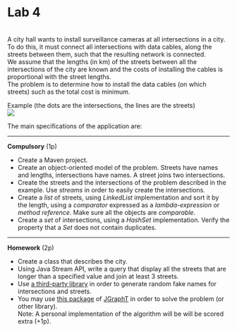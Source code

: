 <html>
<head> <title> Lab 4</title> 
</head>

<body>
<a name="laborator4"></a>

<h1> Lab 4</h1>

<p>
<b></b><br>
A city hall wants to install surveillance cameras at all intersections in a city.  <br/>
To do this, it must connect all intersections with data cables, along the streets between them, such that the resulting network is connected. <br/>
We assume that the lengths (in km) of the streets between all the intersections of the city are known and the costs of installing the cables is proportional with the street lengths.<br/>
The problem is to determine how to install the data cables (on which streets) such as the total cost is minimum.

<p>Example (the dots are the intersections, the lines are the streets)
<br/>
<img src="mst-example.png"/>

<p>
The main specifications of the application are:
<hr>
<p><b>Compulsory</b> (1p)
<ul>
<li>Create a Maven project.
<li>Create an object-oriented model of the problem. Streets have names and lengths, intersections have names. A street joins two intersections.
<!-- You should have at least the following classes: <i>Street, Intersection, City</i> and the main class. <br/> -->
<li>Create the streets and the intersections of the problem described in the example. Use <i>streams</i> in order to easily create the intersections.
<li>Create a <i>list</i> of streets, using  <i>LinkedList</i> implementation and sort it by the length, using a <i>comparator</i> expressed as a <i>lambda-expression</i> or <i>method reference</i>.
Make sure all the objects are <i>comparable</i>.
<li>Create a <i>set</i> of intersections, using a <i>HashSet</i> implementation. Verify the property that a <i>Set</i> does not contain duplicates.
<!-- <li>Iterate through both collections and print on the screen their elements, one by one.  -->
<!-- <li>Create two <i>maps</i> (having different implementations) describing the students and the school preferences and print them on the screen. -->
<!-- Use two different implementation of <i>lists</i> in order to specify the preferences. Print them on the screen. -->
<!-- Generate a large, random instance of the problem. -->
</ul>

<hr>
<p><b>Homework</b> (2p)
<br/>
<ul>
<li>Create a class that describes the city.
<li>Using Java Stream API, write a query that display all the streets that are longer than a specified value and join at least 3 streets.
<li>Use <a href="https://github.com/DiUS/java-faker">a third-party library</a> in order to generate random fake names for intersections and streets. 
<li>You may use <a href="https://jgrapht.org/javadoc/org.jgrapht.core/org/jgrapht/alg/spanning/package-summary.html">this package</a> of <a href="https://jgrapht.org/">JGraphT</a> 
in order to solve the problem (or other library).
<br/>
Note: A personal implementation of the algorithm will be will be scored extra (+1p).

<!-- and verify if the matching produced is <i>stable</i> -->
</ul>

</body>
</html>
